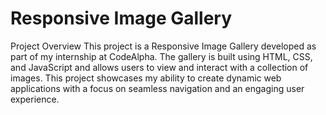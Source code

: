 # Responsive Image Gallery
Project Overview
This project is a Responsive Image Gallery developed as part of my internship at CodeAlpha. The gallery is built using HTML, CSS, and JavaScript and allows users to view and interact with a collection of images. This project showcases my ability to create dynamic web applications with a focus on seamless navigation and an engaging user experience.
